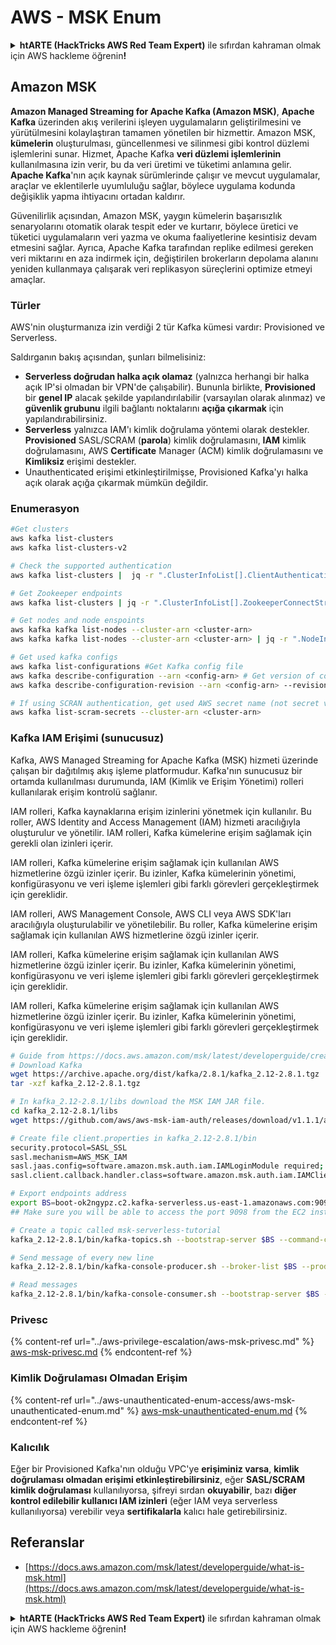 # AWS - MSK Enum

<details>

<summary><strong>htARTE (HackTricks AWS Red Team Expert)</strong> ile sıfırdan kahraman olmak için AWS hackleme öğrenin<strong>!</strong></summary>

HackTricks'ı desteklemenin diğer yolları:

* Şirketinizi HackTricks'te **reklamınızı görmek** veya **HackTricks'i PDF olarak indirmek** için [**ABONELİK PLANLARI**](https://github.com/sponsors/carlospolop)'na göz atın!
* [**Resmi PEASS & HackTricks ürünlerini**](https://peass.creator-spring.com) edinin
* [**The PEASS Family**](https://opensea.io/collection/the-peass-family) keşfedin, özel [**NFT'lerimiz**](https://opensea.io/collection/the-peass-family) koleksiyonunu
* 💬 [**Discord grubuna**](https://discord.gg/hRep4RUj7f) veya [**telegram grubuna**](https://t.me/peass) **katılın** veya **Twitter** 🐦 [**@hacktricks_live**](https://twitter.com/hacktricks_live)'ı **takip edin**.
* **Hacking hilelerinizi** [**HackTricks**](https://github.com/carlospolop/hacktricks) ve [**HackTricks Cloud**](https://github.com/carlospolop/hacktricks-cloud) github reposuna **PR göndererek** paylaşın.

</details>

## Amazon MSK

**Amazon Managed Streaming for Apache Kafka (Amazon MSK)**, **Apache Kafka** üzerinden akış verilerini işleyen uygulamaların geliştirilmesini ve yürütülmesini kolaylaştıran tamamen yönetilen bir hizmettir. Amazon MSK, **kümelerin** oluşturulması, güncellenmesi ve silinmesi gibi kontrol düzlemi işlemlerini sunar.
Hizmet, Apache Kafka **veri düzlemi işlemlerinin** kullanılmasına izin verir, bu da veri üretimi ve tüketimi anlamına gelir. **Apache Kafka**'nın açık kaynak sürümlerinde çalışır ve mevcut uygulamalar, araçlar ve eklentilerle uyumluluğu sağlar, böylece uygulama kodunda değişiklik yapma ihtiyacını ortadan kaldırır.

Güvenilirlik açısından, Amazon MSK, yaygın kümelerin başarısızlık senaryolarını otomatik olarak tespit eder ve kurtarır, böylece üretici ve tüketici uygulamaların veri yazma ve okuma faaliyetlerine kesintisiz devam etmesini sağlar. Ayrıca, Apache Kafka tarafından replike edilmesi gereken veri miktarını en aza indirmek için, değiştirilen brokerların depolama alanını yeniden kullanmaya çalışarak veri replikasyon süreçlerini optimize etmeyi amaçlar.

### **Türler**

AWS'nin oluşturmanıza izin verdiği 2 tür Kafka kümesi vardır: Provisioned ve Serverless.

Saldırganın bakış açısından, şunları bilmelisiniz:

* **Serverless doğrudan halka açık olamaz** (yalnızca herhangi bir halka açık IP'si olmadan bir VPN'de çalışabilir). Bununla birlikte, **Provisioned** bir **genel IP** alacak şekilde yapılandırılabilir (varsayılan olarak alınmaz) ve **güvenlik grubunu** ilgili bağlantı noktalarını **açığa çıkarmak** için yapılandırabilirsiniz.
* **Serverless** yalnızca IAM'ı kimlik doğrulama yöntemi olarak destekler. **Provisioned** SASL/SCRAM (**parola**) kimlik doğrulamasını, **IAM** kimlik doğrulamasını, AWS **Certificate** Manager (ACM) kimlik doğrulamasını ve **Kimliksiz** erişimi destekler.
* Unauthenticated erişimi etkinleştirilmişse, Provisioned Kafka'yı halka açık olarak açığa çıkarmak mümkün değildir.

### Enumerasyon
```bash
#Get clusters
aws kafka list-clusters
aws kafka list-clusters-v2

# Check the supported authentication
aws kafka list-clusters |  jq -r ".ClusterInfoList[].ClientAuthentication"

# Get Zookeeper endpoints
aws kafka list-clusters | jq -r ".ClusterInfoList[].ZookeeperConnectString, .ClusterInfoList[].ZookeeperConnectStringTls"

# Get nodes and node enspoints
aws kafka kafka list-nodes --cluster-arn <cluster-arn>
aws kafka kafka list-nodes --cluster-arn <cluster-arn> | jq -r ".NodeInfoList[].BrokerNodeInfo.Endpoints" # Get endpoints

# Get used kafka configs
aws kafka list-configurations #Get Kafka config file
aws kafka describe-configuration --arn <config-arn> # Get version of config
aws kafka describe-configuration-revision --arn <config-arn> --revision <version> # Get content of config version

# If using SCRAN authentication, get used AWS secret name (not secret value)
aws kafka list-scram-secrets --cluster-arn <cluster-arn>
```
### Kafka IAM Erişimi (sunucusuz)

Kafka, AWS Managed Streaming for Apache Kafka (MSK) hizmeti üzerinde çalışan bir dağıtılmış akış işleme platformudur. Kafka'nın sunucusuz bir ortamda kullanılması durumunda, IAM (Kimlik ve Erişim Yönetimi) rolleri kullanılarak erişim kontrolü sağlanır.

IAM rolleri, Kafka kaynaklarına erişim izinlerini yönetmek için kullanılır. Bu roller, AWS Identity and Access Management (IAM) hizmeti aracılığıyla oluşturulur ve yönetilir. IAM rolleri, Kafka kümelerine erişim sağlamak için gerekli olan izinleri içerir.

IAM rolleri, Kafka kümelerine erişim sağlamak için kullanılan AWS hizmetlerine özgü izinler içerir. Bu izinler, Kafka kümelerinin yönetimi, konfigürasyonu ve veri işleme işlemleri gibi farklı görevleri gerçekleştirmek için gereklidir.

IAM rolleri, AWS Management Console, AWS CLI veya AWS SDK'ları aracılığıyla oluşturulabilir ve yönetilebilir. Bu roller, Kafka kümelerine erişim sağlamak için kullanılan AWS hizmetlerine özgü izinler içerir.

IAM rolleri, Kafka kümelerine erişim sağlamak için kullanılan AWS hizmetlerine özgü izinler içerir. Bu izinler, Kafka kümelerinin yönetimi, konfigürasyonu ve veri işleme işlemleri gibi farklı görevleri gerçekleştirmek için gereklidir.

IAM rolleri, Kafka kümelerine erişim sağlamak için kullanılan AWS hizmetlerine özgü izinler içerir. Bu izinler, Kafka kümelerinin yönetimi, konfigürasyonu ve veri işleme işlemleri gibi farklı görevleri gerçekleştirmek için gereklidir.
```bash
# Guide from https://docs.aws.amazon.com/msk/latest/developerguide/create-serverless-cluster.html
# Download Kafka
wget https://archive.apache.org/dist/kafka/2.8.1/kafka_2.12-2.8.1.tgz
tar -xzf kafka_2.12-2.8.1.tgz

# In kafka_2.12-2.8.1/libs download the MSK IAM JAR file.
cd kafka_2.12-2.8.1/libs
wget https://github.com/aws/aws-msk-iam-auth/releases/download/v1.1.1/aws-msk-iam-auth-1.1.1-all.jar

# Create file client.properties in kafka_2.12-2.8.1/bin
security.protocol=SASL_SSL
sasl.mechanism=AWS_MSK_IAM
sasl.jaas.config=software.amazon.msk.auth.iam.IAMLoginModule required;
sasl.client.callback.handler.class=software.amazon.msk.auth.iam.IAMClientCallbackHandler

# Export endpoints address
export BS=boot-ok2ngypz.c2.kafka-serverless.us-east-1.amazonaws.com:9098
## Make sure you will be able to access the port 9098 from the EC2 instance (check VPS, subnets and SG)

# Create a topic called msk-serverless-tutorial
kafka_2.12-2.8.1/bin/kafka-topics.sh --bootstrap-server $BS --command-config client.properties --create --topic msk-serverless-tutorial --partitions 6

# Send message of every new line
kafka_2.12-2.8.1/bin/kafka-console-producer.sh --broker-list $BS --producer.config client.properties --topic msk-serverless-tutorial

# Read messages
kafka_2.12-2.8.1/bin/kafka-console-consumer.sh --bootstrap-server $BS --consumer.config client.properties --topic msk-serverless-tutorial --from-beginning
```
### Privesc

{% content-ref url="../aws-privilege-escalation/aws-msk-privesc.md" %}
[aws-msk-privesc.md](../aws-privilege-escalation/aws-msk-privesc.md)
{% endcontent-ref %}

### Kimlik Doğrulaması Olmadan Erişim

{% content-ref url="../aws-unauthenticated-enum-access/aws-msk-unauthenticated-enum.md" %}
[aws-msk-unauthenticated-enum.md](../aws-unauthenticated-enum-access/aws-msk-unauthenticated-enum.md)
{% endcontent-ref %}

### Kalıcılık

Eğer bir Provisioned Kafka'nın olduğu VPC'ye **erişiminiz varsa**, **kimlik doğrulaması olmadan erişimi etkinleştirebilirsiniz**, eğer **SASL/SCRAM kimlik doğrulaması** kullanılıyorsa, şifreyi sırdan **okuyabilir**, bazı **diğer kontrol edilebilir kullanıcı IAM izinleri** (eğer IAM veya serverless kullanılıyorsa) verebilir veya **sertifikalarla** kalıcı hale getirebilirsiniz.

## Referanslar

* [https://docs.aws.amazon.com/msk/latest/developerguide/what-is-msk.html](https://docs.aws.amazon.com/msk/latest/developerguide/what-is-msk.html)

<details>

<summary><strong>htARTE (HackTricks AWS Red Team Expert)</strong> ile sıfırdan kahraman olmak için AWS hackleme öğrenin<strong>!</strong></summary>

HackTricks'ı desteklemenin diğer yolları:

* Şirketinizi HackTricks'te **reklamınızı görmek** veya **HackTricks'i PDF olarak indirmek** için [**ABONELİK PLANLARI**](https://github.com/sponsors/carlospolop)'na göz atın!
* [**Resmi PEASS & HackTricks ürünlerini**](https://peass.creator-spring.com) edinin
* Özel [**NFT'lerden**](https://opensea.io/collection/the-peass-family) oluşan koleksiyonumuz [**The PEASS Family**](https://opensea.io/collection/the-peass-family)'i keşfedin
* 💬 [**Discord grubuna**](https://discord.gg/hRep4RUj7f) veya [**telegram grubuna**](https://t.me/peass) **katılın** veya bizi **Twitter** 🐦 [**@hacktricks_live**](https://twitter.com/hacktricks_live)**'da takip edin**.
* **Hacking hilelerinizi** [**HackTricks**](https://github.com/carlospolop/hacktricks) ve [**HackTricks Cloud**](https://github.com/carlospolop/hacktricks-cloud) github reposuna **PR göndererek paylaşın**.

</details>
